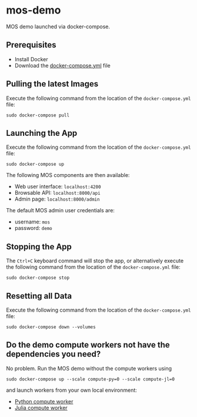# mos-demo

MOS demo launched via docker-compose.

## Prerequisites

* Install Docker
* Download the [docker-compose.yml](docker-compose.yml) file

## Pulling the latest Images

Execute the following command from the location of the `docker-compose.yml` file:
```
sudo docker-compose pull
```

## Launching the App

Execute the following command from the location of the `docker-compose.yml` file:
```
sudo docker-compose up
```

The following MOS components are then available:
* Web user interface: ``localhost:4200``
* Browsable API: ``localhost:8000/api``
* Admin page: ``localhost:8000/admin``

The default MOS admin user credentials are:
* username: ``mos``
* password: ``demo``

## Stopping the App

The `Ctrl+C` keyboard command will stop the app, or alternatively execute the following command from the location of the `docker-compose.yml` file:
```
sudo docker-compose stop
```

## Resetting all Data

Execute the following command from the location of the `docker-compose.yml` file:
```
sudo docker-compose down --volumes
```

## Do the demo compute workers not have the dependencies you need?

No problem. Run the MOS demo without the compute workers using
```
sudo docker-compose up --scale compute-py=0 --scale compute-jl=0
```
and launch workers from your own local environment:
* [Python compute worker](https://github.com/Fuinn/mos-compute-py/blob/main/README.md)
* [Julia compute worker](https://github.com/Fuinn/mos-compute-jl/blob/master/README.md)

